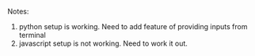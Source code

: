 Notes:
1. python setup is working. Need to add feature of providing inputs from terminal 
2. javascript setup is not working. Need to work it out.